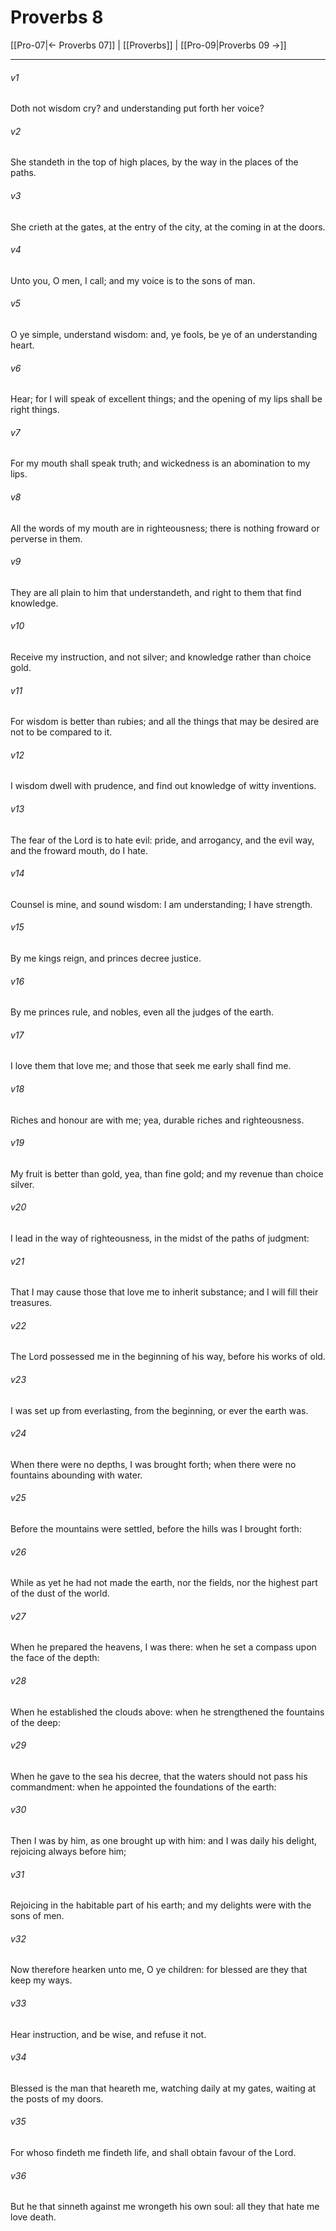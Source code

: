 # Proverbs 8

[[Pro-07|← Proverbs 07]] | [[Proverbs]] | [[Pro-09|Proverbs 09 →]]
***

###### v1
Doth not wisdom cry? and understanding put forth her voice?
###### v2
She standeth in the top of high places, by the way in the places of the paths.
###### v3
She crieth at the gates, at the entry of the city, at the coming in at the doors.
###### v4
Unto you, O men, I call; and my voice is to the sons of man.
###### v5
O ye simple, understand wisdom: and, ye fools, be ye of an understanding heart.
###### v6
Hear; for I will speak of excellent things; and the opening of my lips shall be right things.
###### v7
For my mouth shall speak truth; and wickedness is an abomination to my lips.
###### v8
All the words of my mouth are in righteousness; there is nothing froward or perverse in them.
###### v9
They are all plain to him that understandeth, and right to them that find knowledge.
###### v10
Receive my instruction, and not silver; and knowledge rather than choice gold.
###### v11
For wisdom is better than rubies; and all the things that may be desired are not to be compared to it.
###### v12
I wisdom dwell with prudence, and find out knowledge of witty inventions.
###### v13
The fear of the Lord is to hate evil: pride, and arrogancy, and the evil way, and the froward mouth, do I hate.
###### v14
Counsel is mine, and sound wisdom: I am understanding; I have strength.
###### v15
By me kings reign, and princes decree justice.
###### v16
By me princes rule, and nobles, even all the judges of the earth.
###### v17
I love them that love me; and those that seek me early shall find me.
###### v18
Riches and honour are with me; yea, durable riches and righteousness.
###### v19
My fruit is better than gold, yea, than fine gold; and my revenue than choice silver.
###### v20
I lead in the way of righteousness, in the midst of the paths of judgment:
###### v21
That I may cause those that love me to inherit substance; and I will fill their treasures.
###### v22
The Lord possessed me in the beginning of his way, before his works of old.
###### v23
I was set up from everlasting, from the beginning, or ever the earth was.
###### v24
When there were no depths, I was brought forth; when there were no fountains abounding with water.
###### v25
Before the mountains were settled, before the hills was I brought forth:
###### v26
While as yet he had not made the earth, nor the fields, nor the highest part of the dust of the world.
###### v27
When he prepared the heavens, I was there: when he set a compass upon the face of the depth:
###### v28
When he established the clouds above: when he strengthened the fountains of the deep:
###### v29
When he gave to the sea his decree, that the waters should not pass his commandment: when he appointed the foundations of the earth:
###### v30
Then I was by him, as one brought up with him: and I was daily his delight, rejoicing always before him;
###### v31
Rejoicing in the habitable part of his earth; and my delights were with the sons of men.
###### v32
Now therefore hearken unto me, O ye children: for blessed are they that keep my ways.
###### v33
Hear instruction, and be wise, and refuse it not.
###### v34
Blessed is the man that heareth me, watching daily at my gates, waiting at the posts of my doors.
###### v35
For whoso findeth me findeth life, and shall obtain favour of the Lord.
###### v36
But he that sinneth against me wrongeth his own soul: all they that hate me love death. 
